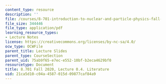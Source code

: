 ```yaml
---
content_type: resource
description: ''
file: /courses/8-701-introduction-to-nuclear-and-particle-physics-fall-2020/21ca5d10c04a4587015d09877caf84a9_MIT8_701f20_lec0.4.pdf
file_size: 344446
file_type: application/pdf
learning_resource_types:
- Lecture Notes
license: https://creativecommons.org/licenses/by-nc-sa/4.0/
ocw_type: OCWFile
parent_title: Lecture Slides
parent_type: CourseSection
parent_uid: 75ab9f65-e7ec-e552-10bf-b2eca4629bf0
resourcetype: Document
title: 8.701 Fall 2020, Lecture 0.4. Literature
uid: 21ca5d10-c04a-4587-015d-09877caf84a9
---
```

